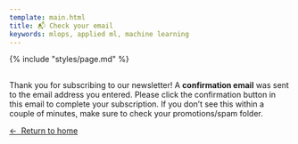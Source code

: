 ```yaml
---
template: main.html
title: 📬 Check your email
keywords: mlops, applied ml, machine learning
---
```


{% include "styles/page.md" %}

##

Thank you for subscribing to our newsletter! A **confirmation email** was sent to the email address you entered. Please click the confirmation button in this email to complete your subscription. If you don’t see this within a couple of minutes, make sure to check your promotions/spam folder.

[←&nbsp; Return to home](https://madewithml.com/)